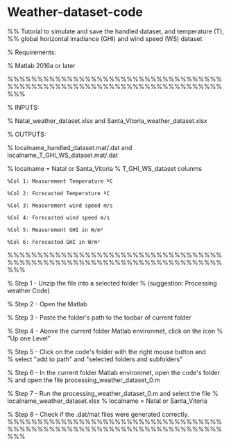 # Weather-dataset-code
%% Tutorial to simulate and save the handled dataset, and temperature (T),  
%% global horizontal irradiance (GHI) and wind speed (WS) dataset

% Requirements:

% Matlab 2016a or later

%%%%%%%%%%%%%%%%%%%%%%%%%%%%%%%%%%%%%%%%%%%%%%%%%%%%%%%%%%%%%%%%%%%%%%%%%%%

% INPUTS:

% Natal_weather_dataset.xlsx and Santa_Vitoria_weather_dataset.xlsx

% OUTPUTS: 

% localname_handled_dataset.mat/.dat and localname_T_GHI_WS_dataset.mat/.dat

% localname = Natal or Santa_Vitoria
    % T_GHI_WS_dataset colunms
    
    %Col 1: Measurement Temperature ºC
    
    %Col 2: Forecasted Temperature ºC
    
    %Col 3: Measurement wind speed m/s
    
    %Col 4: Forecasted wind speed m/s
    
    %Col 5: Measurement GHI in W/m²
    
    %Col 6: Forecasted GHI in W/m²
    
%%%%%%%%%%%%%%%%%%%%%%%%%%%%%%%%%%%%%%%%%%%%%%%%%%%%%%%%%%%%%%%%%%%%%%%%%%%

% Step 1 - Unzip the file into a selected folder 
%          (suggestion: Processing weather Code)

% Step 2 - Open the Matlab

% Step 3 - Paste the folder's path to the toobar of current folder

% Step 4 - Above the current folder Matlab environmet, click on the icon 
%           "Up one Level"

% Step 5 - Click on the code's folder with the right mouse button and  
%          select "add to path" and "selected folders and subfolders"

% Step 6 - In the current folder Matlab environmet, open the code's folder
%          and open the file processing_weather_dataset_0.m

% Step 7 - Run the processing_weather_dataset_0.m and select the file
%          localname_weather_dataset.xlsx 
%          localname = Natal or Santa_Vitoria

% Step 8 - Check if the .dat/mat files were generated correctly.
%%%%%%%%%%%%%%%%%%%%%%%%%%%%%%%%%%%%%%%%%%%%%%%%%%%%%%%%%%%%%%%%%%%%%%%%%%%
